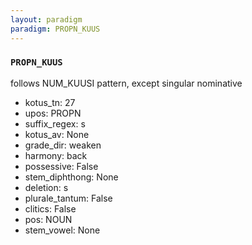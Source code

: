 ```yaml
---
layout: paradigm
paradigm: PROPN_KUUS
---
```

### ` PROPN_KUUS `

follows NUM_KUUSI pattern, except singular nominative
* kotus_tn: 27
* upos: PROPN
* suffix_regex: s
* kotus_av: None
* grade_dir: weaken
* harmony: back
* possessive: False
* stem_diphthong: None
* deletion: s
* plurale_tantum: False
* clitics: False
* pos: NOUN
* stem_vowel: None

